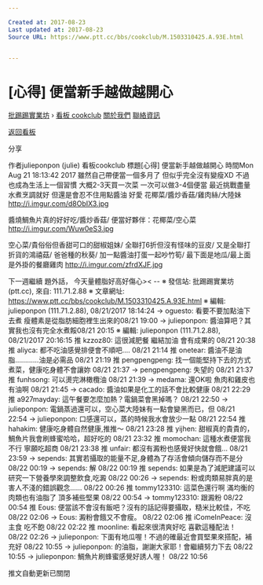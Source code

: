 ```yaml
---

Created at: 2017-08-23
Last updated at: 2017-08-23
Source URL: https://www.ptt.cc/bbs/cookclub/M.1503310425.A.93E.html


---
```


# [心得] 便當新手越做越開心


[批踢踢實業坊](https://www.ptt.cc/) › [看板 cookclub](https://www.ptt.cc/bbs/cookclub/index.html) [關於我們](https://www.ptt.cc/about.html) [聯絡資訊](https://www.ptt.cc/contact.html)

[返回看板](https://www.ptt.cc/bbs/cookclub/index.html)

分享

作者julieponpon (julie)
看板cookclub
標題\[心得\] 便當新手越做越開心
時間Mon Aug 21 18:13:42 2017
雖然自己帶便當一個多月了 但似乎完全沒有變瘦XD 不過也成為生活上一個習慣 大概2-3天買一次菜 一次可以做3-4個便當 最近挑戰盡量水煮烹調就好 但還是會忍不住用點醬油 好愛 花椰菜/醬炒香菇/雞肉絲/大陸妹 <http://i.imgur.com/d8ObIX3.jpg>

醬燒鯛魚片真的好好吃/醬炒香菇/ 便當好夥伴：花椰菜/空心菜 <http://i.imgur.com/Wuw0eS3.jpg>

空心菜/貴俗俗但香甜可口的甜椒姐妹/ 全聯打6折但沒有怪味的豆皮/ 又是全聯打折貨的鴻禧菇/ 爸爸種的秋葵/ 加一點醬油打蛋一起吵竹筍/ 最下面是地瓜/最上面是外掛的餐廳雞肉 <http://i.imgur.com/zfrdXJF.jpg>

下一週繼續 題外話， 今天量體脂好高好傷心>< -- ※ 發信站: 批踢踢實業坊(ptt.cc), 來自: 111.71.2.88 ※ 文章網址: <https://www.ptt.cc/bbs/cookclub/M.1503310425.A.93E.html> ※ 編輯: julieponpon (111.71.2.88), 08/21/2017 18:14:24
→ oguesto: 看要不要加點油下去煮 瘦體素是從脂肪細胞裡生出來的08/21 19:00
→ julieponpon: 醬油算吧？其實我也沒有完全水煮餒08/21 20:15
※ 編輯: julieponpon (111.71.2.88), 08/21/2017 20:16:15
推 kzzoz80: 這很減肥餐 繼結加油 會有成果的 08/21 20:38
推 aliyca: 都不吃油感覺排便會不順吧.... 08/21 21:14
推 onetear: 醬油不是油脂….........油是必需品 08/21 21:19
推 pengpengpeng: 找一個能堅持下去的方式煮菜，健康吃身體不會讓妳 08/21 21:37
→ pengpengpeng: 失望的 08/21 21:37
推 funhsong: 可以燙完淋橄欖油 08/21 21:39
→ medama: 還OK啦 魚肉和雞皮也有油啊 08/21 21:45
→ cacado: 醬油如果是化工的話不會比較健康 08/21 22:29
推 a927mayday: 這午餐要怎麼加熱？電鍋菜會黑掉嗎？ 08/21 22:50
→ julieponpon: 電鍋蒸過還可以，空心菜大陸妹有一點會變黑而已，但 08/21 22:54
→ julieponpon: 口感還可以，蒸的時候我水會放少一點 08/21 22:54
推 hahakim: 健康吃身體自然健康,推推～ 08/21 23:28
推 yijhen: 甜椒真的貴貴的，鯛魚片我會刷蜂蜜哈哈，超好吃的 08/21 23:32
推 momochan: 這種水煮便當我不行 寧願吃超商 08/21 23:38
推 unfair: 都沒有澱粉也感覺好快就會餓... 08/21 23:59
→ sepends: 其實若攝取的能量不足,身體為了存活會傾向儲存而不是分 08/22 00:19
→ sepends: 解 08/22 00:19
推 sepends: 如果是為了減肥建議可以研究一下營養學來調整飲食,吃澱 08/22 00:26
→ sepends: 粉或肉類易胖真的是害人不淺的錯誤觀念...... 08/22 00:26
推 tommy123310: 這菜色還行啊 滿均衡的 肉類也有油脂了 頂多補些堅果 08/22 00:54
→ tommy123310: 跟澱粉 08/22 00:54
推 Eous: 便當該不會沒有飯吧？沒有的話記得要攝取，糙米比較佳，不吃 08/22 02:06
→ Eous: 澱粉會餓又不會瘦。 08/22 02:06
推 iComeInPeace: 沒主食 吃不飽 08/22 02:22
推 moonline: 看起來很清爽好吃 喜歡這種配法！ 08/22 02:26
→ julieponpon: 下面有地瓜喔！不過的確最近會買堅果來搭配，補充好 08/22 10:55
→ julieponpon: 的油脂，謝謝大家耶！會繼續努力下去 08/22 10:55
→ julieponpon: 鯛魚片刷蜂蜜感覺好誘人喔！ 08/22 10:56

推文自動更新已關閉

